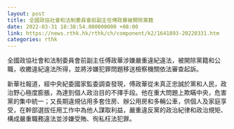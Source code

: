```yaml
---
layout: post
title: 全國政協社會和法制委員會前副主任傅政華被開除黨籍
date: 2022-03-31 18:38:54.000000000 +08:00
link: https://news.rthk.hk/rthk/ch/component/k2/1641893-20220331.htm
categories: rthk
---
```


全國政協社會和法制委員會前副主任傅政華涉嫌嚴重違紀違法，被開除黨籍和公職，收繳違紀違法所得，並將涉嫌犯罪問題移送檢察機關依法審查起訴。

新華社報道，經中央紀委國家監委調查發現，傅政華從未真正忠誠於黨和人民，政治野心極度膨脹，為達到個人政治目的不擇手段。他在重大問題上欺瞞中央，危害黨的集中統一；又長期違規佔用多套住房、辦公用房和多輛公車，供個人及家庭享受，在幹部選拔任用工作中為他人謀取利益，嚴重違反黨的政治紀律和政治規矩、構成嚴重職務違法並涉嫌受賄、徇私枉法犯罪。
